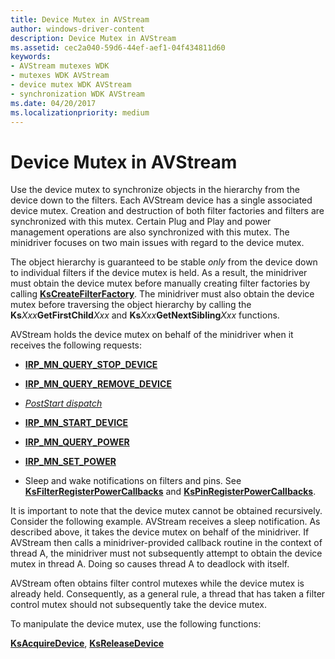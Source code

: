 ```yaml
---
title: Device Mutex in AVStream
author: windows-driver-content
description: Device Mutex in AVStream
ms.assetid: cec2a040-59d6-44ef-aef1-04f434811d60
keywords:
- AVStream mutexes WDK
- mutexes WDK AVStream
- device mutex WDK AVStream
- synchronization WDK AVStream
ms.date: 04/20/2017
ms.localizationpriority: medium
---
```


# Device Mutex in AVStream





Use the device mutex to synchronize objects in the hierarchy from the device down to the filters. Each AVStream device has a single associated device mutex. Creation and destruction of both filter factories and filters are synchronized with this mutex. Certain Plug and Play and power management operations are also synchronized with this mutex. The minidriver focuses on two main issues with regard to the device mutex.

The object hierarchy is guaranteed to be stable *only* from the device down to individual filters if the device mutex is held. As a result, the minidriver must obtain the device mutex before manually creating filter factories by calling [**KsCreateFilterFactory**](https://msdn.microsoft.com/library/windows/hardware/ff561650). The minidriver must also obtain the device mutex before traversing the object hierarchy by calling the **Ks***Xxx***GetFirstChild***Xxx* and **Ks***Xxx***GetNextSibling***Xxx* functions.

AVStream holds the device mutex on behalf of the minidriver when it receives the following requests:

-   [**IRP\_MN\_QUERY\_STOP\_DEVICE**](https://msdn.microsoft.com/library/windows/hardware/ff551725)

-   [**IRP\_MN\_QUERY\_REMOVE\_DEVICE**](https://msdn.microsoft.com/library/windows/hardware/ff551705)

-   [*PostStart dispatch*](https://msdn.microsoft.com/library/windows/hardware/ff554284)

-   [**IRP\_MN\_START\_DEVICE**](https://msdn.microsoft.com/library/windows/hardware/ff551749)

-   [**IRP\_MN\_QUERY\_POWER**](https://msdn.microsoft.com/library/windows/hardware/ff551699)

-   [**IRP\_MN\_SET\_POWER**](https://msdn.microsoft.com/library/windows/hardware/ff551744)

-   Sleep and wake notifications on filters and pins. See [**KsFilterRegisterPowerCallbacks**](https://msdn.microsoft.com/library/windows/hardware/ff562550) and [**KsPinRegisterPowerCallbacks**](https://msdn.microsoft.com/library/windows/hardware/ff563525).

It is important to note that the device mutex cannot be obtained recursively. Consider the following example. AVStream receives a sleep notification. As described above, it takes the device mutex on behalf of the minidriver. If AVStream then calls a minidriver-provided callback routine in the context of thread A, the minidriver must not subsequently attempt to obtain the device mutex in thread A. Doing so causes thread A to deadlock with itself.

AVStream often obtains filter control mutexes while the device mutex is already held. Consequently, as a general rule, a thread that has taken a filter control mutex should not subsequently take the device mutex.

To manipulate the device mutex, use the following functions:

[**KsAcquireDevice**](https://msdn.microsoft.com/library/windows/hardware/ff560911), [**KsReleaseDevice**](https://msdn.microsoft.com/library/windows/hardware/ff566783)

 

 




